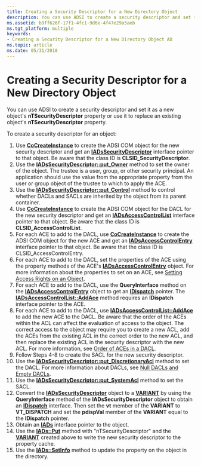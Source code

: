 ```yaml
---
title: Creating a Security Descriptor for a New Directory Object
description: You can use ADSI to create a security descriptor and set it as a new object's nTSecurityDescriptor property or use it to replace an existing object's nTSecurityDescriptor property.
ms.assetid: b9ff626f-17f1-4fc1-9d6e-4f47e29a5aeb
ms.tgt_platform: multiple
keywords:
- Creating a Security Descriptor for a New Directory Object AD
ms.topic: article
ms.date: 05/31/2018
---
```


# Creating a Security Descriptor for a New Directory Object

You can use ADSI to create a security descriptor and set it as a new object's **nTSecurityDescriptor** property or use it to replace an existing object's **nTSecurityDescriptor** property.

To create a security descriptor for an object:

1.  Use [**CoCreateInstance**](https://msdn.microsoft.com/en-us/library/ms686615(v=VS.85).aspx) to create the ADSI COM object for the new security descriptor and get an [**IADsSecurityDescriptor**](https://msdn.microsoft.com/library/aa706128) interface pointer to that object. Be aware that the class ID is **CLSID\_SecurityDescriptor**.
2.  Use the [**IADsSecurityDescriptor::put\_Owner**](https://msdn.microsoft.com/library/aa706131) method to set the owner of the object. The trustee is a user, group, or other security principal. An application should use the value from the appropriate property from the user or group object of the trustee to which to apply the ACE.
3.  Use the [**IADsSecurityDescriptor::put\_Control**](https://msdn.microsoft.com/library/aa706131) method to control whether DACLs and SACLs are inherited by the object from its parent container.
4.  Use [**CoCreateInstance**](https://msdn.microsoft.com/en-us/library/ms686615(v=VS.85).aspx) to create the ADSI COM object for the DACL for the new security descriptor and get an [**IADsAccessControlList**](https://msdn.microsoft.com/library/aa705953) interface pointer to that object. Be aware that the class ID is **CLSID\_AccessControlList**.
5.  For each ACE to add to the DACL, use [**CoCreateInstance**](https://msdn.microsoft.com/en-us/library/ms686615(v=VS.85).aspx) to create the ADSI COM object for the new ACE and get an [**IADsAccessControlEntry**](https://msdn.microsoft.com/library/aa705951) interface pointer to that object. Be aware that the class ID is CLSID\_AccessControlEntry.
6.  For each ACE to add to the DACL, set the properties of the ACE using the property methods of the ACE's [**IADsAccessControlEntry**](https://msdn.microsoft.com/library/aa705951) object. For more information about the properties to set on an ACE, see [Setting Access Rights on an Object](setting-access-rights-on-an-object.md).
7.  For each ACE to add to the DACL, use the **QueryInterface** method on the [**IADsAccessControlEntry**](https://msdn.microsoft.com/library/aa705951) object to get an [**IDispatch**](https://msdn.microsoft.com/en-us/library/ms221608(v=VS.71).aspx) pointer. The [**IADsAccessControlList::AddAce**](https://msdn.microsoft.com/library/aa705954) method requires an **IDispatch** interface pointer to the ACE.
8.  For each ACE to add to the DACL, use [**IADsAccessControlList::AddAce**](https://msdn.microsoft.com/library/aa705954) to add the new ACE to the DACL. Be aware that the order of the ACEs within the ACL can affect the evaluation of access to the object. The correct access to the object may require you to create a new ACL, add the ACEs from the existing ACL in the correct order to the new ACL, and then replace the existing ACL in the security descriptor with the new ACL. For more information, see [Order of ACEs in a DACL](https://msdn.microsoft.com/library/windows/desktop/aa379298).
9.  Follow Steps 4-8 to create the SACL for the new security descriptor.
10. Use the [**IADsSecurityDescriptor::put\_DiscretionaryAcl**](https://msdn.microsoft.com/library/aa706131) method to set the DACL. For more information about DACLs, see [Null DACLs and Empty DACLs](null-dacls-and-empty-dacls.md).
11. Use the [**IADsSecurityDescriptor::put\_SystemAcl**](https://msdn.microsoft.com/library/aa706131) method to set the SACL.
12. Convert the [**IADsSecurityDescriptor**](https://msdn.microsoft.com/library/aa706128) object to a [**VARIANT**](https://msdn.microsoft.com/en-us/library/ms221627(v=VS.71).aspx) by using the **QueryInterface** method of the **IADsSecurityDescriptor** object to obtain an [**IDispatch**](https://msdn.microsoft.com/en-us/library/ms221608(v=VS.71).aspx) interface. Then set the **vt** member of the **VARIANT** to **VT\_DISPATCH** and set the **pdispVal** member of the **VARIANT** equal to the **IDispatch** pointer.
13. Obtain an [**IADs**](https://msdn.microsoft.com/library/aa705950) interface pointer to the object.
14. Use the [**IADs::Put**](https://msdn.microsoft.com/library/aa746352) method with "nTSecurityDescriptor" and the [**VARIANT**](https://msdn.microsoft.com/en-us/library/ms221627(v=VS.71).aspx) created above to write the new security descriptor to the property cache.
15. Use the [**IADs::SetInfo**](https://msdn.microsoft.com/library/aa746354) method to update the property on the object in the directory.

 

 




